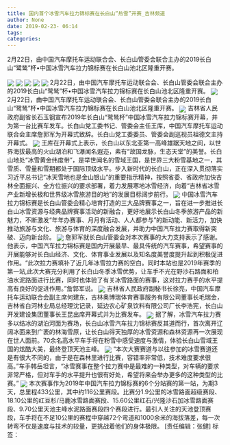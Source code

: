 ```yaml
---
title: 国内首个冰雪汽车拉力锦标赛在长白山“热雪”开赛_吉林频道
author: None
date: 2019-02-23- 06:14
tags: 
categories: 
---
```

2月22日，由中国汽车摩托车运动联合会、长白山管委会联合主办的2019长白山“鹭鸶”杯•中国冰雪汽车拉力锦标赛在长白山池北区隆重开赛。
<!-- more -->
                
<img align="center" border="0" src="http://p1.ifengimg.com/a/2019_08/96908499d31d3b7_size58_w555_h369.jpg" />
                
<img align="center" border="0" src="http://p1.ifengimg.com/a/2019_08/dc56a64ea3973db_size71_w555_h369.jpg" />
            
<img align="center" border="0" src="http://p3.ifengimg.com/a/2019_08/65f07e1adf680b3_size72_w555_h369.jpg" />
<img align="center" border="0" src="http://p1.ifengimg.com/a/2019_08/5f0a28946440ad4_size77_w555_h370.jpg" />
<img align="center" border="0" src="http://p2.ifengimg.com/a/2019_08/40bd07b60b58d34_size80_w555_h370.jpg" />
2月22日，由中国汽车摩托车运动联合会、长白山管委会联合主办的2019长白山“鹭鸶”杯•中国冰雪汽车拉力锦标赛在长白山池北区隆重开赛。
<img align="center" border="0" src="http://p2.ifengimg.com/a/2019_08/ff621f1155bbeb3_size128_w555_h369.jpg" />
2月22日，由中国汽车摩托车运动联合会、长白山管委会联合主办的2019长白山“鹭鸶”杯•中国冰雪汽车拉力锦标赛在长白山池北区隆重开赛。
<img align="center" border="0" src="http://p3.ifengimg.com/a/2019_08/6984b20fe5ecf76_size120_w555_h369.jpg" />
吉林省人民政府副省长石玉钢宣布2019年长白山“鹭鸶杯”中国冰雪汽车拉力锦标赛开幕，并为第一台比赛车发车。长白山党工委书记、管委会主任王库，中国汽车摩托车运动联合会主席詹郭军为开幕式致辞。长白山党工委委员、管委会副巡视员祖德文主持开幕式。
<img align="center" border="0" src="http://p2.ifengimg.com/a/2019_08/2948eeea3ad38c1_size115_w555_h369.jpg" />
王库在开幕式上表示，长白山以东北亚第一高峰雄踞天地之间，以世界海拔最高的火山湖泊和飞瀑闻名遐迩，素有“故国龙脉，生态天堂”的美誉。长白山地处“冰雪黄金纬度带”，是举世闻名的雪域王国，是世界三大粉雪基地之一，其雪质、雪量和雪期都处于国际顶级水平。步入新时代的长白山，正在深入贯彻落实习近平总书记“冰天雪地也是金山银山”的重要指示精神，按照省委、省政府加快吉林全面振兴、全方位振兴的要求部署，着力发展寒地冰雪经济，向着“吉林省冰雪产业新增长极和世界级冰雪旅游目的地”的发展目标阔步前行。
<img align="center" border="0" src="http://p1.ifengimg.com/a/2019_08/9b07105b9e2ace7_size125_w555_h369.jpg" />
中国冰雪汽车拉力锦标赛是长白山管委会精心培育打造的三大品牌赛事之一，旨在进一步推进长白山冰雪资源与经典品牌赛事活动的新融合，更好地展示长白山冬季旅游产品的新魅力，不断激发“年年办赛事、月月有活动、人人都参与”的新动能、新活力，加快推动旅游与文化、旅游与体育的深度融合发展，并助力中国汽车拉力赛取得新突破、迈向新台阶。
<img align="center" border="0" src="http://p3.ifengimg.com/a/2019_08/13a845e153cb681_size62_w555_h369.jpg" />
詹郭军就长白山管委会对本次赛事的大力支持表示了感谢。他表示，中国汽车拉力锦标赛是国内开展最早、最具传统的汽车赛事，希望赛事的开展能够对长白山经济、文化、体育事业发展以及知名度美誉度提升起到积极促进作用。“此次拉力赛填补了近几年冰雪拉力赛的空白。同时本站也是2019年赛季的第一站,此次大赛充分利用了长白山冬季冰雪优势，让车手不光在野沙石路面和柏油水泥路面进行比赛，同时也体验了有关冰雪路面的赛事，这对拉力赛手的水平提高有良好的促进作用。”詹郭军说。
<img align="center" border="0" src="http://p2.ifengimg.com/a/2019_08/ab3f01e86fec08d_size129_w555_h369.jpg" />
吉林省人民政府副秘书长徐亮，中国汽车摩托车运动联合会副主席何建东，吉林奥博瑞体育赛事服务有限公司董事长毛瑞金，吉林省白河林业局总经理沈记录，延边农心矿泉饮料有限公司厂长李浩宪，长白山开发建设集团董事长王昆出席开幕式并为比赛发车。
<img align="center" border="0" src="http://p0.ifengimg.com/a/2019_08/4613c604102f78f_size114_w555_h369.jpg" />
据了解，冰雪汽车拉力赛多以结冰的湖泊河面为赛场，长白山冰雪汽车拉力锦标赛反其道而行，首次离开辽阔冰面来到广袤的林海雪原，让长白山得天独厚的冰雪资源和森林资源再一次展现在世人面前。70余名高水平车手将在粉雪中感受速度与激情，体验长白山雪域王国的炫酷大美，最终登顶天池主峰。
<img align="center" border="0" src="http://p1.ifengimg.com/a/2019_08/dc298b7ec32291b_size119_w555_h369.jpg" />
“本次大赛赛道与以往参加的冰雪赛道还是有很大不同的，由于是在森林里进行比赛，容错率非常低，技术难度要求很高。”车手韩岳坦言，“冰雪赛事在整个拉力赛中是最难的一种类型，对车辆的要求非常严格，但对车手的水平提升也很有好处，希望将来会举办更多的这种类型的比赛。”
<img align="center" border="0" src="http://p2.ifengimg.com/a/2016/0810/204c433878d5cf9size1_w16_h16.png" />
本次赛事作为2019年中国汽车拉力锦标赛的6个分站赛的第一站，为期3天，总里程433公里，其中约116公里赛段。比赛分1.9公里的冰雪路面超级赛段、18.10公里的红豆杉/马鹿冰雪路面赛段、15.60公里红石/兴隆沙石加冰雪路面赛段、9.70公里天池主峰水泥路面赛段四个赛段进行。最引人关注的天池登顶赛段，车手将在不足10公里的赛程中穿越72个弯道和1000余米的海拔落差，每一次转弯不仅是速度与技术的较量，更挑战着他们的身体极限。
[责任编辑：张健]
标签：
 
 
             
